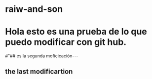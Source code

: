 # raiw-and-son

# Hola esto es una prueba de lo que puedo modificar con git hub.


#"## es la segunda moficicación---


## the last modificartion
